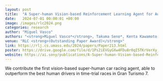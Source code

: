 ```yaml
---
layout: post
title:  "A Super-human Vision-based Reinforcement Learning Agent for Autonomous Racing in Gran Turismo"
date:   2024-07-01 00:00:01 +00:00
image: /images/rlc2024.png
categories: research
author: "Miguel Vasco"
authors: "<strong>Miguel Vasco*</strong>, Takuma Seno*, Kenta Kawamoto, Kaushik Subramanian, Peter R Wurman, Peter Stone"
venue: "RLC <strong>(Outstanding Paper Award)</strong>"
link: https://rlj.cs.umass.edu/2024/papers/Paper213.html
poster: https://drive.google.com/file/d/1Ps2iEVGyGXw4FDu8r0qI5TKrVerXy_A6/view?usp=sharing
website: https://ai.sony/publications/A-Super-human-Vision-based-Reinforcement-Learning-Agent-for-Autonomous-Racing-in-Gran-Turismo/
---
```

We contribute the first vision-based super-human car racing agent, able to outperform the best human drivers in time-trial races in Gran Turismo 7.